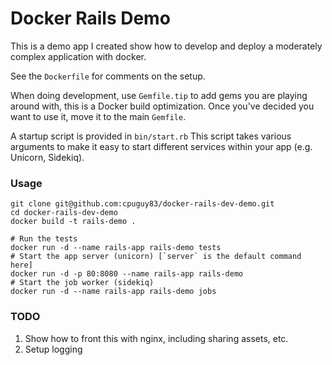 # Docker Rails Demo

This is a demo app I created show how to develop and deploy
a moderately complex application with docker.

See the `Dockerfile` for comments on the setup.

When doing development, use `Gemfile.tip` to add gems you are playing around
with, this is a Docker build optimization.  Once you've decided you want to use
it, move it to the main `Gemfile`.

A startup script is provided in `bin/start.rb`
This script takes various arguments to make it easy to start different services
within your app (e.g. Unicorn, Sidekiq).

### Usage

```
git clone git@github.com:cpuguy83/docker-rails-dev-demo.git
cd docker-rails-dev-demo
docker build -t rails-demo .

# Run the tests
docker run -d --name rails-app rails-demo tests
# Start the app server (unicorn) [`server` is the default command here]
docker run -d -p 80:8080 --name rails-app rails-demo
# Start the job worker (sidekiq)
docker run -d --name rails-app rails-demo jobs
```


### TODO
1. Show how to front this with nginx, including sharing assets, etc.
2. Setup logging

